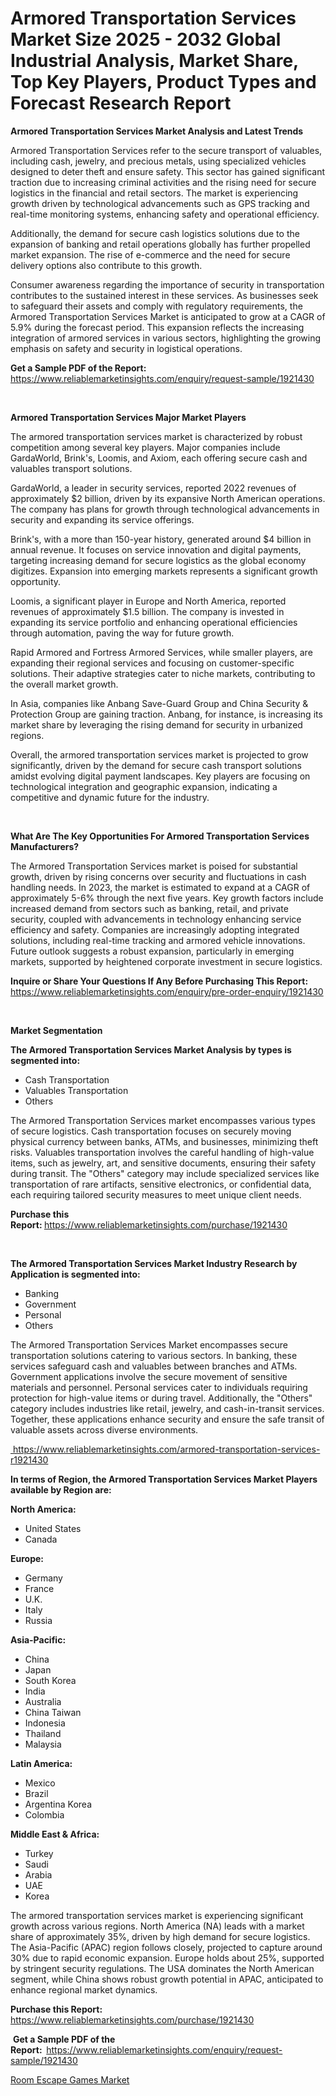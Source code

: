 <p><h1>Armored Transportation Services Market Size 2025 - 2032 Global Industrial Analysis, Market Share, Top Key Players, Product Types and Forecast Research Report</h1></p><p><strong>Armored Transportation Services Market Analysis and Latest Trends</strong></p>
<p><p>Armored Transportation Services refer to the secure transport of valuables, including cash, jewelry, and precious metals, using specialized vehicles designed to deter theft and ensure safety. This sector has gained significant traction due to increasing criminal activities and the rising need for secure logistics in the financial and retail sectors. The market is experiencing growth driven by technological advancements such as GPS tracking and real-time monitoring systems, enhancing safety and operational efficiency.</p><p>Additionally, the demand for secure cash logistics solutions due to the expansion of banking and retail operations globally has further propelled market expansion. The rise of e-commerce and the need for secure delivery options also contribute to this growth. </p><p>Consumer awareness regarding the importance of security in transportation contributes to the sustained interest in these services. As businesses seek to safeguard their assets and comply with regulatory requirements, the Armored Transportation Services Market is anticipated to grow at a CAGR of 5.9% during the forecast period. This expansion reflects the increasing integration of armored services in various sectors, highlighting the growing emphasis on safety and security in logistical operations.</p></p>
<p><strong>Get a Sample PDF of the Report:&nbsp;</strong> <a href="https://www.reliablemarketinsights.com/enquiry/request-sample/1921430?utm_campaign=2188&utm_medium=2&utm_source=Github&utm_content=ia&utm_term=10032025&utm_id=armored-transportation-services">https://www.reliablemarketinsights.com/enquiry/request-sample/1921430</a></p>
<p>&nbsp;</p>
<p><strong>Armored Transportation Services Major Market Players</strong></p>
<p><p>The armored transportation services market is characterized by robust competition among several key players. Major companies include GardaWorld, Brink's, Loomis, and Axiom, each offering secure cash and valuables transport solutions.</p><p>GardaWorld, a leader in security services, reported 2022 revenues of approximately $2 billion, driven by its expansive North American operations. The company has plans for growth through technological advancements in security and expanding its service offerings.</p><p>Brink's, with a more than 150-year history, generated around $4 billion in annual revenue. It focuses on service innovation and digital payments, targeting increasing demand for secure logistics as the global economy digitizes. Expansion into emerging markets represents a significant growth opportunity.</p><p>Loomis, a significant player in Europe and North America, reported revenues of approximately $1.5 billion. The company is invested in expanding its service portfolio and enhancing operational efficiencies through automation, paving the way for future growth.</p><p>Rapid Armored and Fortress Armored Services, while smaller players, are expanding their regional services and focusing on customer-specific solutions. Their adaptive strategies cater to niche markets, contributing to the overall market growth.</p><p>In Asia, companies like Anbang Save-Guard Group and China Security & Protection Group are gaining traction. Anbang, for instance, is increasing its market share by leveraging the rising demand for security in urbanized regions.</p><p>Overall, the armored transportation services market is projected to grow significantly, driven by the demand for secure cash transport solutions amidst evolving digital payment landscapes. Key players are focusing on technological integration and geographic expansion, indicating a competitive and dynamic future for the industry.</p></p>
<p>&nbsp;</p>
<p><strong>What Are The Key Opportunities For Armored Transportation Services Manufacturers?</strong></p>
<p><p>The Armored Transportation Services market is poised for substantial growth, driven by rising concerns over security and fluctuations in cash handling needs. In 2023, the market is estimated to expand at a CAGR of approximately 5-6% through the next five years. Key growth factors include increased demand from sectors such as banking, retail, and private security, coupled with advancements in technology enhancing service efficiency and safety. Companies are increasingly adopting integrated solutions, including real-time tracking and armored vehicle innovations. Future outlook suggests a robust expansion, particularly in emerging markets, supported by heightened corporate investment in secure logistics.</p></p>
<p><strong>Inquire or Share Your Questions If Any Before Purchasing This Report:</strong> <a href="https://www.reliablemarketinsights.com/enquiry/pre-order-enquiry/1921430?utm_campaign=2188&utm_medium=2&utm_source=Github&utm_content=ia&utm_term=10032025&utm_id=armored-transportation-services">https://www.reliablemarketinsights.com/enquiry/pre-order-enquiry/1921430</a></p>
<p>&nbsp;</p>
<p><strong>Market Segmentation</strong></p>
<p><strong>The Armored Transportation Services Market Analysis by types is segmented into:</strong></p>
<p><ul><li>Cash Transportation</li><li>Valuables Transportation</li><li>Others</li></ul></p>
<p><p>The Armored Transportation Services market encompasses various types of secure logistics. Cash transportation focuses on securely moving physical currency between banks, ATMs, and businesses, minimizing theft risks. Valuables transportation involves the careful handling of high-value items, such as jewelry, art, and sensitive documents, ensuring their safety during transit. The "Others" category may include specialized services like transportation of rare artifacts, sensitive electronics, or confidential data, each requiring tailored security measures to meet unique client needs.</p></p>
<p><strong>Purchase this Report:&nbsp;</strong><a href="https://www.reliablemarketinsights.com/purchase/1921430?utm_campaign=2188&utm_medium=2&utm_source=Github&utm_content=ia&utm_term=10032025&utm_id=armored-transportation-services">https://www.reliablemarketinsights.com/purchase/1921430</a></p>
<p>&nbsp;</p>
<p><strong>The Armored Transportation Services Market Industry Research by Application is segmented into:</strong></p>
<p><ul><li>Banking</li><li>Government</li><li>Personal</li><li>Others</li></ul></p>
<p><p>The Armored Transportation Services Market encompasses secure transportation solutions catering to various sectors. In banking, these services safeguard cash and valuables between branches and ATMs. Government applications involve the secure movement of sensitive materials and personnel. Personal services cater to individuals requiring protection for high-value items or during travel. Additionally, the "Others" category includes industries like retail, jewelry, and cash-in-transit services. Together, these applications enhance security and ensure the safe transit of valuable assets across diverse environments.</p></p>
<p><a href="https://www.reliablemarketinsights.com/armored-transportation-services-r1921430?utm_campaign=2188&utm_medium=2&utm_source=Github&utm_content=ia&utm_term=10032025&utm_id=armored-transportation-services">&nbsp;https://www.reliablemarketinsights.com/armored-transportation-services-r1921430</a></p>
<p><strong>In terms of Region, the Armored Transportation Services Market Players available by Region are:</strong></p>
<p>
    <p> <strong> North America: </strong>
        <ul>
            <li>United States</li>
            <li>Canada</li>
        </ul>
        </p> 
    <p> <strong> Europe: </strong>
        <ul>
            <li>Germany</li>
            <li>France</li>
            <li>U.K.</li>
            <li>Italy</li>
            <li>Russia</li>
        </ul>
        </p> 
    <p> <strong> Asia-Pacific: </strong>
        <ul>
            <li>China</li>
            <li>Japan</li>
            <li>South Korea</li>
            <li>India</li>
            <li>Australia</li>
            <li>China Taiwan</li>
            <li>Indonesia</li>
            <li>Thailand</li>
            <li>Malaysia</li>
        </ul>
        </p> 
    <p> <strong> Latin America: </strong>
        <ul>
            <li>Mexico</li>
            <li>Brazil</li>
            <li>Argentina Korea</li>
            <li>Colombia</li>
        </ul>
        </p> 
    <p> <strong> Middle East & Africa: </strong>
        <ul>
            <li>Turkey</li>
            <li>Saudi</li>
            <li>Arabia</li>
            <li>UAE</li>
            <li>Korea</li>
        </ul>
    </p>
    </p>
<p><p>The armored transportation services market is experiencing significant growth across various regions. North America (NA) leads with a market share of approximately 35%, driven by high demand for secure logistics. The Asia-Pacific (APAC) region follows closely, projected to capture around 30% due to rapid economic expansion. Europe holds about 25%, supported by stringent security regulations. The USA dominates the North American segment, while China shows robust growth potential in APAC, anticipated to enhance regional market dynamics.</p></p>
<p><strong>Purchase this Report: </strong><a href="https://www.reliablemarketinsights.com/purchase/1921430?utm_campaign=2188&utm_medium=2&utm_source=Github&utm_content=ia&utm_term=10032025&utm_id=armored-transportation-services">https://www.reliablemarketinsights.com/purchase/1921430</a></p>
<p>&nbsp;<strong>Get a Sample PDF of the Report:&nbsp;&nbsp;</strong><a href="https://www.reliablemarketinsights.com/enquiry/request-sample/1921430?utm_campaign=2188&utm_medium=2&utm_source=Github&utm_content=ia&utm_term=10032025&utm_id=armored-transportation-services">https://www.reliablemarketinsights.com/enquiry/request-sample/1921430</a></p>
<p><strong></strong></p>
<p><p><a href="https://github.com/globismark/Market-Research-Report-List-6/blob/main/room-escape-games-market.md?utm_campaign=2188&utm_medium=2&utm_source=Github&utm_content=ia&utm_term=10032025&utm_id=armored-transportation-services">Room Escape Games Market</a></p></p>